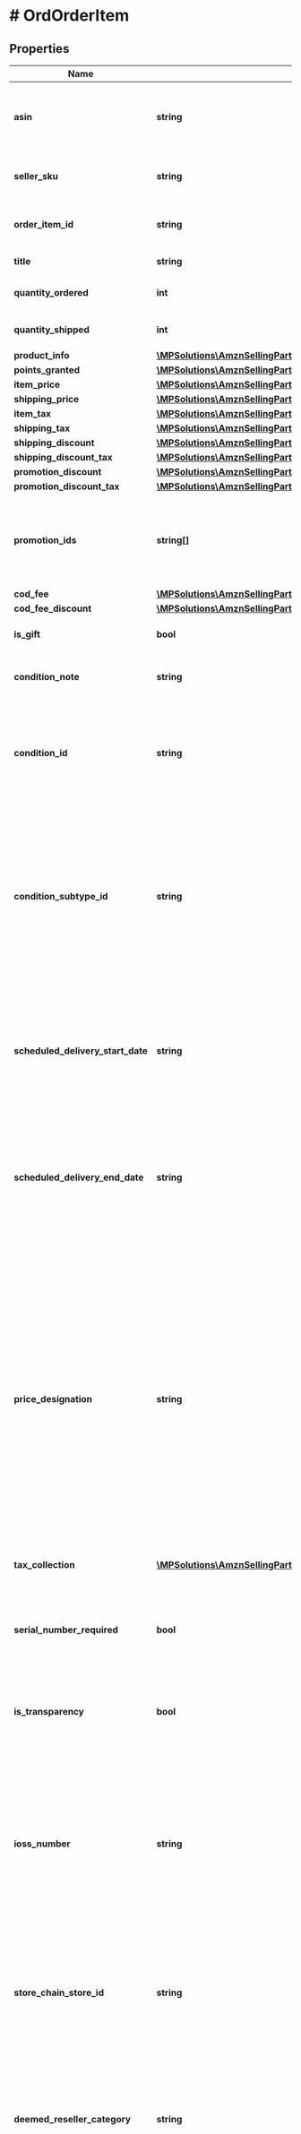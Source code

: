 # # OrdOrderItem

## Properties

Name | Type | Description | Notes
------------ | ------------- | ------------- | -------------
**asin** | **string** | The Amazon Standard Identification Number (ASIN) of the item. |
**seller_sku** | **string** | The seller stock keeping unit (SKU) of the item. | [optional]
**order_item_id** | **string** | An Amazon-defined order item identifier. |
**title** | **string** | The name of the item. | [optional]
**quantity_ordered** | **int** | The number of items in the order. |
**quantity_shipped** | **int** | The number of items shipped. | [optional]
**product_info** | [**\MPSolutions\AmznSellingPartnerApi\Models\Orders\OrdProductInfoDetail**](OrdProductInfoDetail.md) |  | [optional]
**points_granted** | [**\MPSolutions\AmznSellingPartnerApi\Models\Orders\OrdPointsGrantedDetail**](OrdPointsGrantedDetail.md) |  | [optional]
**item_price** | [**\MPSolutions\AmznSellingPartnerApi\Models\Orders\OrdMoney**](OrdMoney.md) |  | [optional]
**shipping_price** | [**\MPSolutions\AmznSellingPartnerApi\Models\Orders\OrdMoney**](OrdMoney.md) |  | [optional]
**item_tax** | [**\MPSolutions\AmznSellingPartnerApi\Models\Orders\OrdMoney**](OrdMoney.md) |  | [optional]
**shipping_tax** | [**\MPSolutions\AmznSellingPartnerApi\Models\Orders\OrdMoney**](OrdMoney.md) |  | [optional]
**shipping_discount** | [**\MPSolutions\AmznSellingPartnerApi\Models\Orders\OrdMoney**](OrdMoney.md) |  | [optional]
**shipping_discount_tax** | [**\MPSolutions\AmznSellingPartnerApi\Models\Orders\OrdMoney**](OrdMoney.md) |  | [optional]
**promotion_discount** | [**\MPSolutions\AmznSellingPartnerApi\Models\Orders\OrdMoney**](OrdMoney.md) |  | [optional]
**promotion_discount_tax** | [**\MPSolutions\AmznSellingPartnerApi\Models\Orders\OrdMoney**](OrdMoney.md) |  | [optional]
**promotion_ids** | **string[]** | A list of promotion identifiers provided by the seller when the promotions were created. | [optional]
**cod_fee** | [**\MPSolutions\AmznSellingPartnerApi\Models\Orders\OrdMoney**](OrdMoney.md) |  | [optional]
**cod_fee_discount** | [**\MPSolutions\AmznSellingPartnerApi\Models\Orders\OrdMoney**](OrdMoney.md) |  | [optional]
**is_gift** | **bool** | When true, the item is a gift. | [optional]
**condition_note** | **string** | The condition of the item as described by the seller. | [optional]
**condition_id** | **string** | The condition of the item.  Possible values: New, Used, Collectible, Refurbished, Preorder, Club. | [optional]
**condition_subtype_id** | **string** | The subcondition of the item.  Possible values: New, Mint, Very Good, Good, Acceptable, Poor, Club, OEM, Warranty, Refurbished Warranty, Refurbished, Open Box, Any, Other. | [optional]
**scheduled_delivery_start_date** | **string** | The start date of the scheduled delivery window in the time zone of the order destination. In ISO 8601 date time format. | [optional]
**scheduled_delivery_end_date** | **string** | The end date of the scheduled delivery window in the time zone of the order destination. In ISO 8601 date time format. | [optional]
**price_designation** | **string** | Indicates that the selling price is a special price that is available only for Amazon Business orders. For more information about the Amazon Business Seller Program, see the [Amazon Business website](https://www.amazon.com/b2b/info/amazon-business).   Possible values: BusinessPrice - A special price that is available only for Amazon Business orders. | [optional]
**tax_collection** | [**\MPSolutions\AmznSellingPartnerApi\Models\Orders\OrdTaxCollection**](OrdTaxCollection.md) |  | [optional]
**serial_number_required** | **bool** | When true, the product type for this item has a serial number.  Returned only for Amazon Easy Ship orders. | [optional]
**is_transparency** | **bool** | When true, transparency codes are required. | [optional]
**ioss_number** | **string** | The IOSS number for the marketplace. Sellers shipping to the European Union (EU) from outside of the EU must provide this IOSS number to their carrier when Amazon has collected the VAT on the sale. | [optional]
**store_chain_store_id** | **string** | The store chain store identifier. Linked to a specific store in a store chain. | [optional]
**deemed_reseller_category** | **string** | The category of deemed reseller. This applies to selling partners that are not based in the EU and is used to help them meet the VAT Deemed Reseller tax laws in the EU and UK. | [optional]
**buyer_info** | [**\MPSolutions\AmznSellingPartnerApi\Models\Orders\OrdItemBuyerInfo**](OrdItemBuyerInfo.md) |  | [optional]
**buyer_requested_cancel** | [**\MPSolutions\AmznSellingPartnerApi\Models\Orders\OrdBuyerRequestedCancel**](OrdBuyerRequestedCancel.md) |  | [optional]

[[Back to Model list]](../../README.md#models) [[Back to API list]](../../README.md#endpoints) [[Back to README]](../../README.md)
